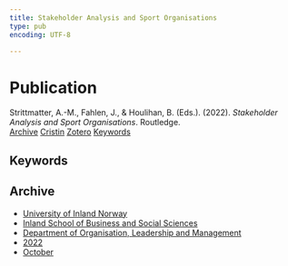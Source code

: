 ```yaml
---
title: Stakeholder Analysis and Sport Organisations
type: pub
encoding: UTF-8

---
```

<h1>Publication</h1>
<article id="csl-bib-container-YC99M6XW" class="csl-bib-container">
  <div class="csl-bib-body"> <div class="csl-entry">Strittmatter, A.-M., Fahlen, J., &#38; Houlihan, B. (Eds.). (2022). <i>Stakeholder Analysis and Sport Organisations</i>. Routledge.</div> </div>
  <div class="csl-bib-buttons">
    <a href="#taxonomy-article-YC99M6XW" alt="archive" class="csl-bib-button">Archive</a>
    <a href="https://app.cristin.no/results/show.jsf?id=2063024" alt="Cristin" class="csl-bib-button">Cristin</a>
    <a href="http://zotero.org/groups/5881554/items/YC99M6XW" alt="Zotero" class="csl-bib-button">Zotero</a>
    <a href="#keywords-article-YC99M6XW" alt="keywords" class="csl-bib-button">Keywords</a>
  </div>
  <div id="csl-bib-meta-container-YC99M6XW"></div>
</article>
<div id="csl-bib-meta-YC99M6XW" class="csl-bib-meta">
  <article id="keywords-article-YC99M6XW" class="keywords-article">
    <h1>Keywords</h1>
    
  </article>
  <article id="taxonomy-article-YC99M6XW" class="taxonomy-article">
    <h1>Archive</h1>
    <ul>
      <li><a href="{{< params subfolder >}}en/archive/?key=3DCRN523">University of Inland Norway</a></li>
      <li><a href="{{< params subfolder >}}en/archive/?key=DU8Q9LN9">Inland School of Business and Social Sciences</a></li>
      <li><a href="{{< params subfolder >}}en/archive/?key=4LUWR3ZM">Department of Organisation, Leadership and Management</a></li>
      <li><a href="{{< params subfolder >}}en/archive/?key=RDNF7EXQ">2022</a></li>
      <li><a href="{{< params subfolder >}}en/archive/?key=2MBA9YCA">October</a></li>
    </ul>
  </article>
</div>
